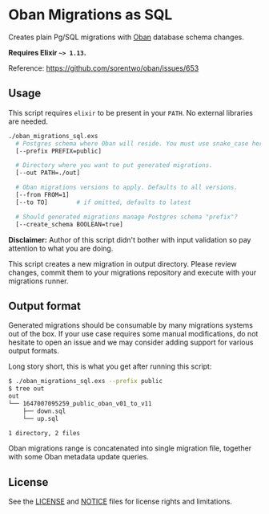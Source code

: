 # Oban Migrations as SQL

Creates plain Pg/SQL migrations with [Oban] database schema changes.

**Requires Elixir `~> 1.13`.**

Reference: https://github.com/sorentwo/oban/issues/653

## Usage

This script requires `elixir` to be present in your `PATH`. No external libraries are needed.

```sh
./oban_migrations_sql.exs
  # Postgres schema where Oban will reside. You must use snake_case here.
  [--prefix PREFIX=public]

  # Directory where you want to put generated migrations.
  [--out PATH=./out]

  # Oban migrations versions to apply. Defaults to all versions.
  [--from FROM=1]
  [--to TO]        # if omitted, defaults to latest

  # Should generated migrations manage Postgres schema "prefix"?
  [--create_schema BOOLEAN=true]
```

**Disclaimer:** Author of this script didn't bother with input validation so pay attention to what
you are doing.

This script creates a new migration in output directory. Please review changes, commit them to your
migrations repository and execute with your migrations runner.

## Output format

Generated migrations should be consumable by many migrations systems out of the box. If your use
case requires some manual modifications, do not hesitate to open an issue and we may consider
adding support for various output formats.

Long story short, this is what you get after running this script:

```sh
$ ./oban_migrations_sql.exs --prefix public
$ tree out
out
└── 1647007095259_public_oban_v01_to_v11
    ├── down.sql
    └── up.sql

1 directory, 2 files
```

Oban migrations range is concatenated into single migration file, together with some Oban metadata
update queries.

## License

See the [LICENSE](./LICENSE.txt) and [NOTICE](./NOTICE) files for license rights and limitations.

[Oban]: https://getoban.pro/
